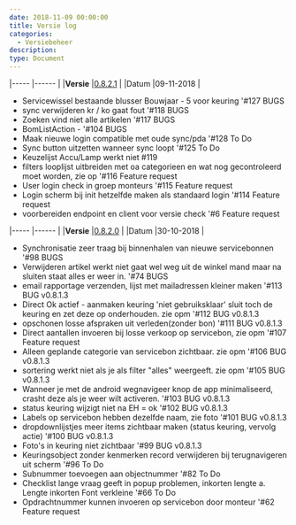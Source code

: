 ```yaml
---
date: 2018-11-09 00:00:00
title: Versie log
categories:
  - Versiebeheer
description:
type: Document
---
```


|-----      |------     |
|**Versie**     |<a href="http://apk4umobile.v2.ignissoftware.nl/apkupdates/mobilev2/Ignis.apk">0.8.2.1</a>      |
|Datum      |09-11-2018 |

- Servicewissel bestaande blusser Bouwjaar - 5 voor keuring '#127 BUGS
- sync verwijderen kr / ko gaat fout '#118 BUGS
- Zoeken vind niet alle artikelen '#117 BUGS
- BomListAction - '#104 BUGS
- Maak nieuwe login compatible met oude sync/pda '#128 To Do
- Sync button uitzetten wanneer sync loopt '#125 To Do
- Keuzelijst Accu/Lamp werkt niet #119
- filters looplijst uitbreiden met oa categorieen en wat nog gecontroleerd moet worden, zie op '#116 Feature request
- User login check in groep monteurs '#115 Feature request
- Login scherm bij init hetzelfde maken als standaard login '#114 Feature request
- voorbereiden endpoint en client voor versie check '#6 Feature request

|-----      |------     |
|**Versie**     |<a href="http://apk4umobile.v2.ignissoftware.nl/apkupdates/mobilev2/Ignis.820.apk">0.8.2.0</a>      |
|Datum      |30-10-2018 |

- Synchronisatie zeer traag bij binnenhalen van nieuwe servicebonnen '#98 BUGS
- Verwijderen artikel werkt niet gaat wel weg uit de winkel mand maar na sluiten staat alles er weer in. '#74 BUGS
- email rapportage verzenden, lijst met mailadressen kleiner maken '#113 BUG v0.8.1.3
- Direct Ok actief - aanmaken keuring 'niet gebruiksklaar' sluit toch de keuring en zet deze op onderhouden. zie opm '#112 BUG v0.8.1.3
- opschonen losse afspraken uit verleden(zonder bon) '#111 BUG v0.8.1.3
- Direct aantallen invoeren bij losse verkoop op servicebon, zie opm '#107 Feature request
- Alleen geplande categorie van servicebon zichtbaar. zie opm '#106 BUG v0.8.1.3
- sortering werkt niet als je als filter "alles" weergeeft. zie opm
'#105 BUG v0.8.1.3
- Wanneer je met de android wegnavigeer knop de app minimaliseerd, crasht deze als je weer wilt activeren. '#103 BUG v0.8.1.3
- status keuring wijzigt niet na EH = ok '#102 BUG v0.8.1.3
- Labels op servicebon hebben dezelfde naam, zie foto '#101 BUG v0.8.1.3
- dropdownlijstjes meer items zichtbaar maken (status keuring, vervolg actie) '#100 BUG v0.8.1.3
- Foto's in keuring niet zichtbaar '#99 BUG v0.8.1.3
- Keuringsobject zonder kenmerken record verwijderen bij terugnavigeren uit scherm '#96 To Do
- Subnummer toevoegen aan objectnummer '#82 To Do
- Checklist lange vraag geeft in popup problemen, inkorten lengte a. Lengte inkorten Font verkleine '#66 To Do
- Opdrachtnummer kunnen invoeren op servicebon door monteur '#62 Feature request